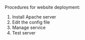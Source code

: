 Procedures for website deployment:
1. Install Apache server
2. Edit the config file
3. Manage service
4. Test server

